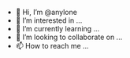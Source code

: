 - 👋 Hi, I’m @anylone
- 👀 I’m interested in ...
- 🌱 I’m currently learning ...
- 💞️ I’m looking to collaborate on ...
- 📫 How to reach me ...

<!---
anylone/anylone is a ✨ special ✨ repository because its `README.md` (this file) appears on your GitHub profile.
You can click the Preview link to take a look at your changes.
--->
